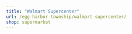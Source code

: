 ```yaml
---
title: "Walmart Supercenter"
url: /egg-harbor-township/walmart-supercenter/
shop: supermarket
---
```

